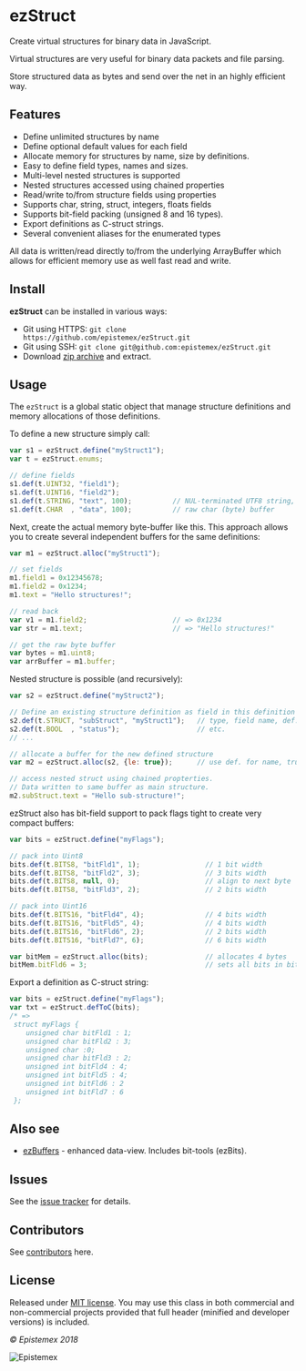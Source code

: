 ﻿ezStruct
======

Create virtual structures for binary data in JavaScript.

Virtual structures are very useful for binary data packets and file
parsing.

Store structured data as bytes and send over the net in an highly
efficient way.


Features
--------
- Define unlimited structures by name
- Define optional default values for each field
- Allocate memory for structures by name, size by definitions.
- Easy to define field types, names and sizes.
- Multi-level nested structures is supported
- Nested structures accessed using chained properties
- Read/write to/from structure fields using properties
- Supports char, string, struct, integers, floats fields
- Supports bit-field packing (unsigned 8 and 16 types).
- Export definitions as C-struct strings.
- Several convenient aliases for the enumerated types

All data is written/read directly to/from the underlying ArrayBuffer
which allows for efficient memory use as well fast read and write.


Install
-------
**ezStruct** can be installed in various ways:

- Git using HTTPS: `git clone https://github.com/epistemex/ezStruct.git`
- Git using SSH: `git clone git@github.com:epistemex/ezStruct.git`
- Download [zip archive](https://github.com/epistemex/ezStruct/archive/master.zip) and extract.


Usage
-----
The `ezStruct` is a global static object that manage structure definitions
and memory allocations of those definitions.

To define a new structure simply call:
```javascript
var s1 = ezStruct.define("myStruct1");
var t = ezStruct.enums;

// define fields
s1.def(t.UINT32, "field1");
s1.def(t.UINT16, "field2");
s1.def(t.STRING, "text", 100);          // NUL-terminated UTF8 string, max 100 bytes
s1.def(t.CHAR  , "data", 100);          // raw char (byte) buffer
```

Next, create the actual memory byte-buffer like this. This approach
allows you to create several independent buffers for the same definitions:
```javascript
var m1 = ezStruct.alloc("myStruct1");

// set fields
m1.field1 = 0x12345678;
m1.field2 = 0x1234;
m1.text = "Hello structures!";

// read back
var v1 = m1.field2;                     // => 0x1234
var str = m1.text;                      // => "Hello structures!"

// get the raw byte buffer
var bytes = m1.uint8;
var arrBuffer = m1.buffer;
```

Nested structure is possible (and recursively):
```javascript
var s2 = ezStruct.define("myStruct2");

// Define an existing structure definition as field in this definition
s2.def(t.STRUCT, "subStruct", "myStruct1");   // type, field name, def. name
s2.def(t.BOOL  , "status");                   // etc.
// ...

// allocate a buffer for the new defined structure
var m2 = ezStruct.alloc(s2, {le: true});      // use def. for name, true = use little-endian

// access nested struct using chained propterties.
// Data written to same buffer as main structure.
m2.subStruct.text = "Hello sub-structure!";
```

ezStruct also has bit-field support to pack flags tight to create
very compact buffers:
```javascript
var bits = ezStruct.define("myFlags");

// pack into Uint8
bits.def(t.BITS8, "bitFld1", 1);                // 1 bit width
bits.def(t.BITS8, "bitFld2", 3);                // 3 bits width
bits.def(t.BITS8, null, 0);                     // align to next byte
bits.def(t.BITS8, "bitFld3", 2);                // 2 bits width

// pack into Uint16
bits.def(t.BITS16, "bitFld4", 4);               // 4 bits width
bits.def(t.BITS16, "bitFld5", 4);               // 4 bits width
bits.def(t.BITS16, "bitFld6", 2);               // 2 bits width
bits.def(t.BITS16, "bitFld7", 6);               // 6 bits width

var bitMem = ezStruct.alloc(bits);              // allocates 4 bytes
bitMem.bitFld6 = 3;                             // sets all bits in bitFld6
```

Export a definition as C-struct string:
```javascript
var bits = ezStruct.define("myFlags");
var txt = ezStruct.defToC(bits);
/* =>
 struct myFlags {
    unsigned char bitFld1 : 1;
    unsigned char bitFld2 : 3;
    unsigned char :0;
    unsigned char bitFld3 : 2;
    unsigned int bitFld4 : 4;
    unsigned int bitFld5 : 4;
    unsigned int bitFld6 : 2
    unsigned int bitFld7 : 6
 };
```


Also see
--------

- [ezBuffers](https://github.com/epistemex/ezBuffer) - enhanced data-view. Includes bit-tools (ezBits).


Issues
------

See the [issue tracker](https://github.com/epistemex/ezStruct/issues) for details.


Contributors
------------

See [contributors](https://github.com/epistemex/ezStruct/graphs/master) here.


License
-------

Released under [MIT license](http://choosealicense.com/licenses/mit/). You may use this class in both commercial and non-commercial projects provided that full header (minified and developer versions) is included.


*&copy; Epistemex 2018*

![Epistemex](https://i.imgur.com/GP6Q3v8.png)
